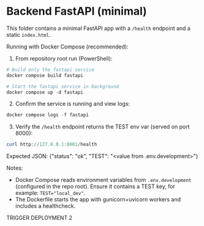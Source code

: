 # Backend FastAPI (minimal)

This folder contains a minimal FastAPI app with a `/health` endpoint and a static `index.html`.

Running with Docker Compose (recommended):

1. From repository root run (PowerShell):

```powershell
# Build only the fastapi service
docker compose build fastapi

# Start the fastapi service in background
docker compose up -d fastapi
```

2. Confirm the service is running and view logs:

```powershell
docker compose logs -f fastapi
```

3. Verify the `/health` endpoint returns the TEST env var (served on port 8000):

```powershell
curl http://127.0.0.1:8001/health
```

Expected JSON: {"status": "ok", "TEST": "<value from .env.development>"}

Notes:
- Docker Compose reads environment variables from `.env.development` (configured in the repo root). Ensure it contains a TEST key, for example: `TEST="local_dev"`.
- The Dockerfile starts the app with gunicorn+uvicorn workers and includes a healthcheck.

TRIGGER DEPLOYMENT 2
